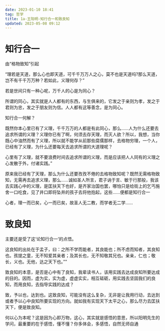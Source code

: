 ```yaml
---
date: 2023-01-10 18:41
tag: 哲学
title: 1a-王阳明-知行合一和致良知
updated: 2023-05-08 09:12
---
```


# 知行合一

由“格物致知”引起

“理若是天道，那么心也即天道，可千千万万人之心，莫不也是天道吗?那么天道，岂不有千千万万种？若如此，义理何存？”

若是世间只有一种心呢，万千人的心是为同心？

所谓的同心，其实就是人人都有的东西，与生俱来的，它发之于亲则为孝，发之于君则为忠，发之于朋友则为信。人人都有这等善念，是为同心。

知行合一何解？

既然你本心里已有了义理，千千万万的人都是有此同心，那么……人为什么还要去追求所谓的义理？义理你已有了啊，何须去存天理，而灭人欲？所以，我想，当你既心中油然而有了义理，所以就不能学从前那些腐儒那样，去格物穷理，一个人，已经有了义理，为什么还要每天去追求所谓的大道理呢？

心里有了义理，就不要浪费时间去追求所谓的义理，而是应该把人人同有的义理之心发散于外，付诸实践。”

原来我已经有了天理，那么为什么还要孜孜不倦的去格物致知呢？既然无需格物致知，无需再去追求义理，那么……诚如圣人所言，君子讷于言、敏于行那般，我该去实践心中的义理，是匡扶天下也好，是齐家治国也罢，哪怕只是给街上的乞丐施舍一口吃食，见了井口即将坠井的孩子去将他抱起，这些……便都是知行合一

心者，理一而已矣，心一而已矣，故圣人无二教，而学者无二学……

# 致良知

主要还是受了这‘论知行合一’的点悟。

这良知的出处在于孟子，曰：之所不学而能者，其良能也；所不虑而知者，其良知也。孩提之童，无不知爱其亲者；及其长也，无不知敬其兄也。亲亲，仁也；敬长，义也。无他，达之天下也。””

致良知的本意，是否是心中有了良知，我辈读书人，该用实践去达成良知所要达成的目的。因而，虚为实，实为虚，虚虚实实，相互砥砺，用实践去坚固我们的良知，而用良知，去指导实践的达成？

致，予以也，达到也。这致良知，可能没有这么复杂，无非是让我用行动，去达到或者予以心中良知所要实现的方向。就如我有实现天下太平之心，那么尽力去匡扶天下，便是致良知。

何以心为本呢？这是因为心即万物，这心，其实就是感悟的意思，所以阳明先生的学问，最重要的在于感悟，懂不懂？你多体会，多感悟，自然无师自通